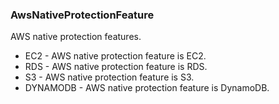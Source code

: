 ### AwsNativeProtectionFeature
AWS native protection features.

- EC2 - AWS native protection feature is EC2.
- RDS - AWS native protection feature is RDS.
- S3 - AWS native protection feature is S3.
- DYNAMODB - AWS native protection feature is DynamoDB.

